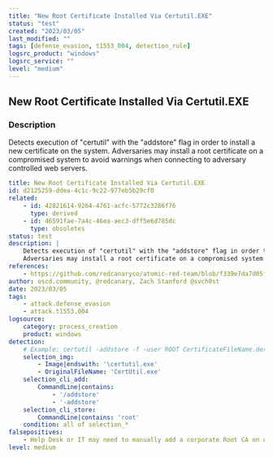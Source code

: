 ```yaml
---
title: "New Root Certificate Installed Via Certutil.EXE"
status: "test"
created: "2023/03/05"
last_modified: ""
tags: [defense_evasion, t1553_004, detection_rule]
logsrc_product: "windows"
logsrc_service: ""
level: "medium"
---
```


## New Root Certificate Installed Via Certutil.EXE

### Description

Detects execution of "certutil" with the "addstore" flag in order to install a new certificate on the system.
Adversaries may install a root certificate on a compromised system to avoid warnings when connecting to adversary controlled web servers.


```yml
title: New Root Certificate Installed Via Certutil.EXE
id: d2125259-ddea-4c1c-9c22-977eb5b29cf0
related:
    - id: 42821614-9264-4761-acfc-5772c3286f76
      type: derived
    - id: 46591fae-7a4c-46ea-aec3-dff5e6d785dc
      type: obsoletes
status: test
description: |
    Detects execution of "certutil" with the "addstore" flag in order to install a new certificate on the system.
    Adversaries may install a root certificate on a compromised system to avoid warnings when connecting to adversary controlled web servers.
references:
    - https://github.com/redcanaryco/atomic-red-team/blob/f339e7da7d05f6057fdfcdd3742bfcf365fee2a9/atomics/T1553.004/T1553.004.md
author: oscd.community, @redcanary, Zach Stanford @svch0st
date: 2023/03/05
tags:
    - attack.defense_evasion
    - attack.t1553.004
logsource:
    category: process_creation
    product: windows
detection:
    # Example: certutil -addstore -f -user ROOT CertificateFileName.der
    selection_img:
        - Image|endswith: '\certutil.exe'
        - OriginalFileName: 'CertUtil.exe'
    selection_cli_add:
        CommandLine|contains:
            - '/addstore'
            - '-addstore'
    selection_cli_store:
        CommandLine|contains: 'root'
    condition: all of selection_*
falsepositives:
    - Help Desk or IT may need to manually add a corporate Root CA on occasion. Need to test if GPO push doesn't trigger FP
level: medium

```

